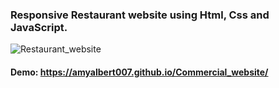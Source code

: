 ### Responsive Restaurant website using Html, Css and JavaScript.

![Restaurant_website](https://github.com/amyalbert007/Commercial_website.github.io/blob/main/Website/restaurant-webpage.jpg)


#### Demo:  https://amyalbert007.github.io/Commercial_website/




